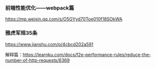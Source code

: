 ### 前端性能优化——webpack篇
https://mp.weixin.qq.com/s/O5GYyd70Toe010f18SOkWA

### 雅虎军规35条
https://www.jianshu.com/p/4cbcd202a591

解释篇：https://learnku.com/docs/f2e-performance-rules/reduce-the-number-of-http-requests/6369

